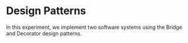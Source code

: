 # Design Patterns

In this experiment, we implement two software systems using the Bridge and Decorator design patterns.
